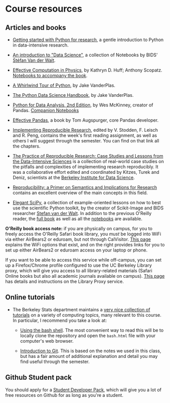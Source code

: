 # Course resources

## Articles and books

* [Getting started with Python for research](https://github.com/TiesdeKok/LearnPythonforResearch), a gentle introduction to Python in data-intensive research.

* [An introduction to "Data Science"](https://github.com/stefanv/ds_intro), a collection of Notebooks by BIDS' [Stéfan Van der Walt](https://bids.berkeley.edu/people/st%C3%A9fan-van-der-walt).

* [Effective Computation in Physics](http://proquest.safaribooksonline.com/book/physics/9781491901564), by Kathryn D. Huff; Anthony Scopatz. [Notebooks to accompany the book](https://github.com/physics-codes/seminar).

* [A Whirlwind Tour of Python](https://jakevdp.github.io/WhirlwindTourOfPython/index.html), by Jake VanderPlas.

* [The Python Data Science Handbook](https://jakevdp.github.io/PythonDataScienceHandbook/), by Jake VanderPlas.

* [Python for Data Analysis, 2nd Edition](http://proquest.safaribooksonline.com/book/programming/python/9781491957653), by  Wes McKinney, creator of Pandas. [Companion Notebooks](https://github.com/wesm/pydata-book)

* [Effective Pandas](https://github.com/TomAugspurger/effective-pandas), a book by Tom Augspurger, core Pandas developer.


* [Implementing Reproducible Research](https://osf.io/s9tya), edited by V. Stodden, F. Leisch and R. Peng, contains the week's first reading assignment, as well as others I will suggest through the semester.  You can find on that link all the chapters.

* [The Practice of Reproducible Research: Case Studies and Lessons from the Data-Intensive Sciences](https://www.practicereproducibleresearch.org) is a collection of real-world case studies on the pitfalls and complexities of implementing research reproducibly. It was a collaborative effort edited and coordinated by Kitzes, Turek and Deniz, scientists at the [Berkeley Institute for Data Science](https://bids.berkeley.edu/contributions/practice-reproducible-research).

* [Reproducibility: a Primer on Semantics and Implications for Research](https://www.rti.org/sites/default/files/resources/18127052_Reproducibility_Primer.pdf) contains an excellent overview of the main concepts in this field.

* [Elegant SciPy](http://proquest.safaribooksonline.com/9781491922927), a collection of example-oriented lessons on how to best use the scientific Python toolkit, by the creator of Scikit-Image and BIDS researcher [Stefan van der Walt](https://bids.berkeley.edu/people/st%C3%A9fan-van-der-walt). In addition to the previous O'Reilly reader, the [full book](https://github.com/elegant-scipy/elegant-scipy) as well as all the [notebooks](https://github.com/elegant-scipy/notebooks) are available.


**O'Reilly book access note:**  if you are physically on campus, for you to freely access the O'Reilly Safari book library, you *must* be logged into WiFi via either AirBears2 or eduroam, but not through CalVisitor.  [This page](https://technology.berkeley.edu/wi-fi) explains the WiFi options that exist, and on the right provides links for you to set up either AirBears2 or eduroam access on your laptop or phone.

If you want to be able to access this service while off-campus, you can set up a Firefox/Chrome profile configured to use the UC Berkeley Library proxy, which will give you access to all library-related materials (Safari Online books but also all academic journals available on campus).  [This page](http://www.lib.berkeley.edu/using-the-libraries/proxy-server) has details and instructions on the Library Proxy service.

## Online tutorials

* The Berkeley Stats department maintains a [very nice collection of tutorials](http://statistics.berkeley.edu/computing/training/tutorials) on a variety of computing topics, many relevant to this course. In particular, I recommend you take a look at:

  - [Using the bash shell](https://github.com/berkeley-scf/tutorial-using-bash).  The most convenient way to read this will be to locally clone the repository and open the `bash.html` file with your computer's web browser.

  - [Introduction to Git](https://github.com/berkeley-scf/tutorial-git-basics/blob/master/git-intro.md). This is based on the notes we used in this class, but has a fair amount of additional explanation and detail you may find useful through the semester.


## Github Student pack

You should apply for a [Student Developer Pack](https://education.github.com/pack), which will give you a lot of free resources on Github for as long as you're a student.

